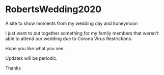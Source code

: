 # RobertsWedding2020
A site to show moments from my wedding day and honeymoon

I just want to put together something for my family members that weren't able to attend our wedding due to Corona Virus Restrictions.

Hope you like what you see.

Updates will be periodic.

Thanks